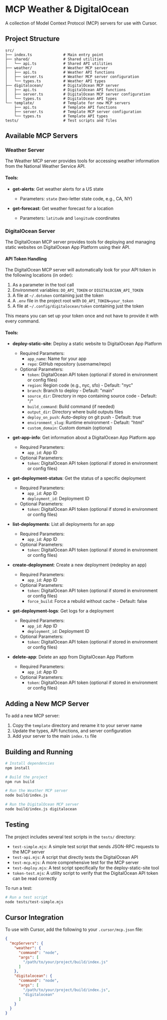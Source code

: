 # MCP Weather & DigitalOcean

A collection of Model Context Protocol (MCP) servers for use with Cursor.

## Project Structure

```
src/
├── index.ts              # Main entry point
├── shared/               # Shared utilities
│   └── api.ts            # Shared API utilities
├── weather/              # Weather MCP server
│   ├── api.ts            # Weather API functions
│   ├── server.ts         # Weather MCP server configuration
│   └── types.ts          # Weather API types
├── digitalocean/         # DigitalOcean MCP server
│   ├── api.ts            # DigitalOcean API functions
│   ├── server.ts         # DigitalOcean MCP server configuration
│   └── types.ts          # DigitalOcean API types
└── template/             # Template for new MCP servers
    ├── api.ts            # Template API functions
    ├── server.ts         # Template MCP server configuration
    └── types.ts          # Template API types
tests/                    # Test scripts and files
```

## Available MCP Servers

### Weather Server

The Weather MCP server provides tools for accessing weather information from the National Weather Service API.

#### Tools:

- **get-alerts**: Get weather alerts for a US state
  - Parameters: `state` (two-letter state code, e.g., CA, NY)

- **get-forecast**: Get weather forecast for a location
  - Parameters: `latitude` and `longitude` coordinates

### DigitalOcean Server

The DigitalOcean MCP server provides tools for deploying and managing static websites on DigitalOcean App Platform using their API.

#### API Token Handling

The DigitalOcean MCP server will automatically look for your API token in the following locations (in order):

1. As a parameter in the tool call
2. Environment variables: `DO_API_TOKEN` or `DIGITALOCEAN_API_TOKEN`
3. A file at `~/.dotoken` containing just the token
4. A `.env` file in the project root with `DO_API_TOKEN=your_token`
5. A file at `~/.config/digitalocean/token` containing just the token

This means you can set up your token once and not have to provide it with every command.

#### Tools:

- **deploy-static-site**: Deploy a static website to DigitalOcean App Platform
  - Required Parameters:
    - `app_name`: Name for your app
    - `repo`: GitHub repository (username/repo)
  - Optional Parameters:
    - `token`: DigitalOcean API token (optional if stored in environment or config files)
    - `region`: Region code (e.g., nyc, sfo) - Default: "nyc"
    - `branch`: Branch to deploy - Default: "main"
    - `source_dir`: Directory in repo containing source code - Default: "/"
    - `build_command`: Build command (if needed)
    - `output_dir`: Directory where build outputs files
    - `deploy_on_push`: Auto-deploy on git push - Default: true
    - `environment_slug`: Runtime environment - Default: "html"
    - `custom_domain`: Custom domain (optional)

- **get-app-info**: Get information about a DigitalOcean App Platform app
  - Required Parameters:
    - `app_id`: App ID
  - Optional Parameters:
    - `token`: DigitalOcean API token (optional if stored in environment or config files)

- **get-deployment-status**: Get the status of a specific deployment
  - Required Parameters:
    - `app_id`: App ID
    - `deployment_id`: Deployment ID
  - Optional Parameters:
    - `token`: DigitalOcean API token (optional if stored in environment or config files)

- **list-deployments**: List all deployments for an app
  - Required Parameters:
    - `app_id`: App ID
  - Optional Parameters:
    - `token`: DigitalOcean API token (optional if stored in environment or config files)

- **create-deployment**: Create a new deployment (redeploy an app)
  - Required Parameters:
    - `app_id`: App ID
  - Optional Parameters:
    - `token`: DigitalOcean API token (optional if stored in environment or config files)
    - `force_build`: Force a rebuild without cache - Default: false

- **get-deployment-logs**: Get logs for a deployment
  - Required Parameters:
    - `app_id`: App ID
    - `deployment_id`: Deployment ID
  - Optional Parameters:
    - `token`: DigitalOcean API token (optional if stored in environment or config files)

- **delete-app**: Delete an app from DigitalOcean App Platform
  - Required Parameters:
    - `app_id`: App ID
  - Optional Parameters:
    - `token`: DigitalOcean API token (optional if stored in environment or config files)

## Adding a New MCP Server

To add a new MCP server:

1. Copy the `template` directory and rename it to your server name
2. Update the types, API functions, and server configuration
3. Add your server to the main `index.ts` file

## Building and Running

```bash
# Install dependencies
npm install

# Build the project
npm run build

# Run the Weather MCP server
node build/index.js

# Run the DigitalOcean MCP server
node build/index.js digitalocean
```

## Testing

The project includes several test scripts in the `tests/` directory:

- `test-simple.mjs`: A simple test script that sends JSON-RPC requests to the MCP server
- `test-api.mjs`: A script that directly tests the DigitalOcean API
- `test-mcp.mjs`: A more comprehensive test for the MCP server
- `test-deploy.mjs`: A test script specifically for the deploy-static-site tool
- `token-test.mjs`: A utility script to verify that the DigitalOcean API token can be read correctly

To run a test:

```bash
# Run a test script
node tests/test-simple.mjs
```

## Cursor Integration

To use with Cursor, add the following to your `.cursor/mcp.json` file:

```json
{
  "mcpServers": {
    "weather": {
      "command": "node",
      "args": [
        "/path/to/your/project/build/index.js"
      ]
    },
    "digitalocean": {
      "command": "node",
      "args": [
        "/path/to/your/project/build/index.js",
        "digitalocean"
      ]
    }
  }
}
``` 